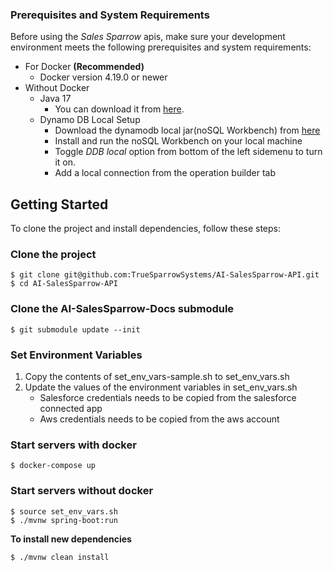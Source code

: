 ### Prerequisites and System Requirements

Before using the *Sales Sparrow* apis, make sure your development environment meets the following prerequisites and system requirements:
* For Docker **(Recommended)**
    - Docker version 4.19.0 or newer
* Without Docker
    - Java 17 
        - You can download it from [here](https://www.oracle.com/java/technologies/javase/jdk17-archive-downloads.html).
    - Dynamo DB Local Setup
        - Download the dynamodb local jar(noSQL Workbench) from [here](https://docs.aws.amazon.com/amazondynamodb/latest/developerguide/workbench.settingup.html)
        - Install and run the noSQL Workbench on your local machine
        - Toggle *DDB local* option from bottom of the left sidemenu to turn it on.
        - Add a  local connection from the operation builder tab

## Getting Started
To clone the project and install dependencies, follow these steps:

### Clone the project

```
$ git clone git@github.com:TrueSparrowSystems/AI-SalesSparrow-API.git
$ cd AI-SalesSparrow-API
```

### Clone the AI-SalesSparrow-Docs submodule ###
```
$ git submodule update --init
```

### Set Environment Variables
1. Copy the contents of set_env_vars-sample.sh to set_env_vars.sh
2. Update the values of the environment variables in set_env_vars.sh
     - Salesforce credentials needs to be copied from the salesforce connected app
     - Aws credentials needs to be copied from the aws account

### Start servers with docker
```
$ docker-compose up
```

### Start servers without docker   
```
$ source set_env_vars.sh 
$ ./mvnw spring-boot:run    
 ```
 
 **To install new dependencies**
 ```
 $ ./mvnw clean install
 ```
 